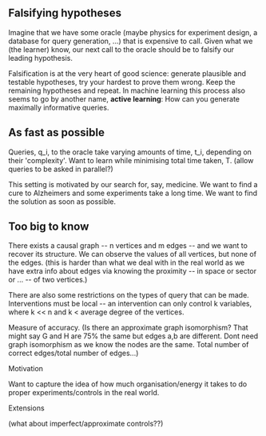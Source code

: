 ## Falsifying hypotheses

Imagine that we have some oracle (maybe physics for experiment design, a database for query generation, ...) that is expensive to call. Given what we (the learner) know, our next call to the oracle should be to falsify our leading hypothesis. <!-- (about ???) -->

Falsification is at the very heart of good science: generate plausible and testable hypotheses, try your hardest to prove them wrong. Keep the remaining hypotheses and repeat.
In machine learning this process also seems to go by another name, __active learning__: How can you generate maximally informative queries.

## As fast as possible

Queries, q_i, to the oracle take varying amounts of time, t_i, depending on their 'complexity'. Want to learn while minimising total time taken, T. (allow queries to be asked in parallel?)

This setting is motivated by our search for, say, medicine. We want to find a cure to Alzheimers and some experiments take a long time. We want to find the solution as soon as possible.

## Too big to know

There exists a causal graph -- n vertices and m edges -- and we want to recover its structure. We can observe the values of all vertices, but none of the edges. (this is harder than what we deal with in the real world as we have extra info about edges via knowing the proximity -- in space or sector or ... -- of two vertices.)

There are also some restrictions on the types of query that can be made. Interventions must be local -- an intervention can only control k variables, where k << n and k < average degree of the vertices.



Measure of accuracy. (Is there an approximate graph isomorphism? That might say G and H are 75% the same but edges a,b are different. Dont need graph isomorphism as we know the nodes are the same. Total number of correct edges/total number of edges...)

Motivation

Want to capture the idea of how much organisation/energy it takes to do proper experiments/controls in the real world.

Extensions

(what about imperfect/approximate controls??)
